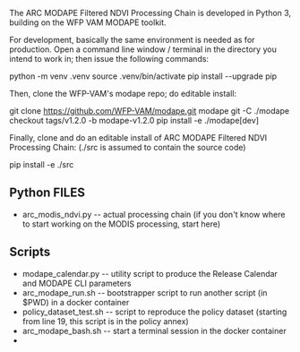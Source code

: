 The ARC MODAPE Filtered NDVI Processing Chain is developed in Python 3, building on the WFP VAM MODAPE toolkit.

For development, basically the same environment is needed as for production. Open a command line window / terminal in the directory 
you intend to work in; then issue the following commands:

  python -m venv .venv
  source .venv/bin/activate
  pip install --upgrade pip
  
Then, clone the WFP-VAM's modape repo; do editable install:

  git clone https://github.com/WFP-VAM/modape.git modape
  git -C ./modape checkout tags/v1.2.0 -b modape-v1.2.0
  pip install -e ./modape[dev]

Finally, clone and do an editable install of ARC MODAPE Filtered NDVI Processing Chain:
(./src is assumed to contain the source code)

  pip install -e ./src


Python FILES
------------
- arc_modis_ndvi.py -- actual processing chain (if you don't know where to start working on the MODIS processing, start here)

Scripts
-------
- modape_calendar.py -- utility script to produce the Release Calendar and MODAPE CLI parameters
- arc_modape_run.sh -- bootstrapper script to run another script (in $PWD) in a docker container
- policy_dataset_test.sh -- script to reproduce the policy dataset (starting from line 19, this script is in the policy annex)
- arc_modape_bash.sh -- start a terminal session in the docker container
- 